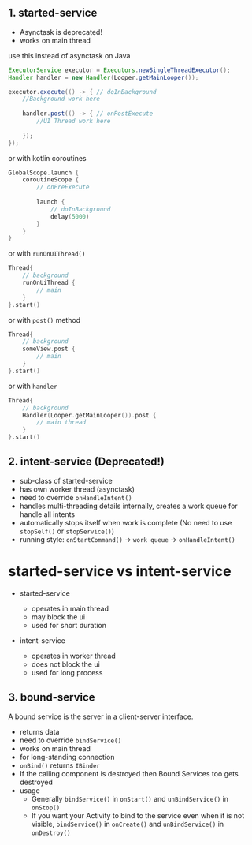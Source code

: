 ## 1. started-service

- Asynctask is deprecated!
- works on main thread

use this instead of asynctask on Java
````java
ExecutorService executor = Executors.newSingleThreadExecutor();
Handler handler = new Handler(Looper.getMainLooper());

executor.execute(() -> { // doInBackground
    //Background work here
        
    handler.post(() -> { // onPostExecute
        //UI Thread work here
        
    });
});
````

or with kotlin coroutines

````kotlin
GlobalScope.launch {
    coroutineScope {
        // onPreExecute
        
        launch {
            // doInBackground
            delay(5000)
        }
    }
}
````
or with ``runOnUIThread()``

````kotlin
Thread{
    // background 
    runOnUiThread { 
        // main
    }
}.start()
````
or with ``post()`` method
````kotlin
Thread{
    // background 
    someView.post {
        // main
    }
}.start()
````
or with ``handler``
````kotlin
Thread{
    // background
    Handler(Looper.getMainLooper()).post {
        // main thread
    }
}.start()
````

## 2. intent-service (Deprecated!)

- sub-class of started-service
- has own worker thread (asynctask)
- need to override ``onHandleIntent()``
- handles multi-threading details internally, creates a work queue for handle all intents
- automatically stops itself when work is complete (No need to use ``stopSelf()`` or ``stopService()``) 
- running style: ``onStartCommand()`` -> ``work queue`` -> ``onHandleIntent()``

# started-service vs intent-service

- started-service
  - operates in main thread
  - may block the ui
  - used for short duration

- intent-service
  - operates in worker thread
  - does not block the ui
  - used for long process

## 3. bound-service

A bound service is the server in a client-server interface.

- returns data 
- need to override ``bindService()``
- works on main thread
- for long-standing connection
- ``onBind()`` returns ``IBinder``
- If the calling component is destroyed then Bound Services too gets destroyed
- usage
  - Generally ``bindService()`` in ``onStart()`` and ``unBindService()`` in ``onStop()``
  - If you want your Activity to bind to the service even when it is not visible, ``bindService()`` in ``onCreate()`` and ``unBindService()`` in ``onDestroy()``
